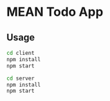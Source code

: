 # MEAN Todo App

## Usage

```sh
cd client
npm install
npm start

cd server
npm install
npm start
```
